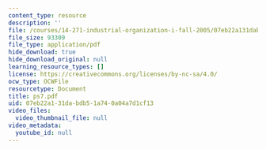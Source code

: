 ```yaml
---
content_type: resource
description: ''
file: /courses/14-271-industrial-organization-i-fall-2005/07eb22a131dabdb51a740a04a7d1cf13_ps7.pdf
file_size: 93309
file_type: application/pdf
hide_download: true
hide_download_original: null
learning_resource_types: []
license: https://creativecommons.org/licenses/by-nc-sa/4.0/
ocw_type: OCWFile
resourcetype: Document
title: ps7.pdf
uid: 07eb22a1-31da-bdb5-1a74-0a04a7d1cf13
video_files:
  video_thumbnail_file: null
video_metadata:
  youtube_id: null
---
```

